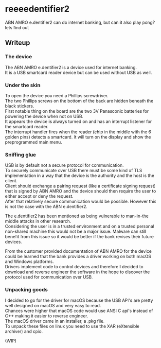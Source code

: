 # reeeedentifier2
ABN AMRO e.dentifier2 can do internet banking, but can it also play pong? lets find out

## Writeup

### The device
The ABN AMRO e.dentifier2 is a device used for internet banking.  
It is a USB smartcard reader device but can be used without USB as well.  

### Under the skin
To open the device you need a Phillips screwdriver.  
The two Phillips screws on the bottom of the back are hidden beneath the black stickers.  
First notable thing on the board are the two 3V Panasconic batteries for powering the device when not on USB.  
It appears the device is always turned on and has an interrupt listener for the smartcard reader.  
The interrupt handler fires when the reader (chip in the middle with the 6 golden pins) detects a smartcard.
It will turn on the display and show the preprogrammed main menu.

### Sniffing glue
USB is by default not a secure protocol for communication.  
To securely communicate over USB there must be some kind of TLS implementation in a way that the device is the authority and the host is the client.  
Client should exchange a pairing request (like a certificate signing request) that is signed by ABN AMRO and the device should then require the user to either accept or deny the request.  
After that relatively secure communication would be possible.
However this is not the case with the ABN e.dentifier2.

The e.dentifier2 has been mentioned as being vulnerable to man-in-the middle attacks in other research.  
Considering the user is in a trusted environment and on a trusted personal non-shared machine this would not be a major issue.
Malware can still benefit from this issue so it would be better if the bank revises their future devices.  

From the customer provided documentation of ABN AMRO for the device could be learned that the bank provides a driver working on both macOS and Windows platforms.  
Drivers implement code to control devices and therefore I decided to download and reverse engineer the software in the hope to discover the protocol used for communication over USB.  


### Unpacking goods
I decided to go for the driver for macOS because the USB API's are pretty well designed on macOS and very easy to read.  
Chances were higher that macOS code would use ANSI C api's instead of C++ making it easier to reverse engineer.  
The macOS driver came in an installer, a .pkg file.  
To unpack these files on linux you need to use the XAR (eXtensible archiver) and cpio.  

(WIP)
